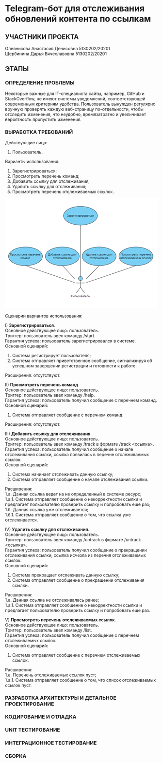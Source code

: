 # Telegram-бот для отслеживания обновлений контента по ссылкам

## УЧАСТНИКИ ПРОЕКТА  
Олейникова Анастасия Денисовна 5130202/20201  
Щербинина Дарья Вячеславовна 5130202/20201

## ЭТАПЫ
### ОПРЕДЕЛЕНИЕ ПРОБЛЕМЫ
Некоторые важные для IT-специалиста сайты, например, GitHub и StackOverflow,
не имеют системы уведомлений, соответствующей современным критериям удобства.
Пользователь вынужден регулярно вручную проверять каждую веб-страницу
по-отдельности, чтобы отследить изменения, что неудобно, времязатратно
и увеличивает вероятность пропустить изменения.

### ВЫРАБОТКА ТРЕБОВАНИЙ
Действующие лица:
1.	Пользователь.  

Варианты использования:
1.	Зарегистрироваться;
2.	Просмотреть перечень команд;
3.	Добавить ссылку для отслеживания;
4.	Удалить ссылку для отслеживания;
5.	Просмотреть перечень отслеживаемых ссылок.

![USE CASE диаграмма](use_case.png)

Сценарии вариантов использования:

I) **Зарегистрироваться**.  
Основное действующее лицо: пользователь.  
Триггер: пользователь ввел команду /start.  
Гарантия успеха: пользователь зарегистрировался в системе.  
Основной сценарий:
1.	Система регистрирует пользователя;
2.	Система отправляет приветственное сообщение,
сигнализируя об успешном завершении регистрации и готовности к работе.  

Расширения: отсутствуют.

II)	**Просмотреть перечень команд**.  
Основное действующее лицо: пользователь.  
Триггер: пользователь ввел команду /help.  
Гарантия успеха: пользователь получил сообщение с перечнем команд.  
Основной сценарий:
1.	Система отправляет сообщение с перечнем команд.

Расширения: отсутствуют.

III) **Добавить ссылку для отслеживания**.  
Основное действующее лицо: пользователь.  
Триггер: пользователь ввел команду /track в формате /track <ссылка>.  
Гарантия успеха: пользователь получил сообщение о начале отслеживания ссылки,
ссылка появилась в перечне отслеживаемых ссылок.  
Основной сценарий:
1.	Система начинает отслеживать данную ссылку;
2.	Система отправляет сообщение о начале отслеживания ссылки.

Расширения:  
1.а. Данная ссылка ведет на не определенный в системе ресурс;  
    1.а.1. Система отправляет сообщение о некорректности ссылки
    и предлагает пользователю проверить ссылку и попробовать еще раз;  
1.б. Данная ссылка уже отслеживается;  
    1.б.1. Система отправляет сообщение о том, что ссылка уже отслеживается.

IV)	**Удалить ссылку для отслеживания**.  
Основное действующее лицо: пользователь.  
Триггер: пользователь ввел команду /untrack в формате /untrack <ссылка>.  
Гарантия успеха: пользователь получил сообщение о прекращении отслеживания ссылки,
ссылка исчезла из перечня отслеживаемых ссылок.  
Основной сценарий:  
1.	Система прекращает отслеживать данную ссылку;
2.	Система отправляет сообщение о прекращении отслеживания ссылки.

Расширения:  
1.а. Данная ссылка не отслеживалась ранее;  
1.а.1. Система отправляет сообщение о некорректности ссылки
и предлагает пользователю проверить ссылку и попробовать еще раз.

V) **Просмотреть перечень отслеживаемых ссылок**.  
Основное действующее лицо: пользователь.  
Триггер: пользователь ввел команду /list.  
Гарантия успеха: пользователь получил сообщение с перечнем отслеживаемых ссылок.  
Основной сценарий:
1.	Система отправляет сообщение с перечнем отслеживаемых ссылок.

Расширения:  
1.а. Перечень отслеживаемых ссылок пуст;  
1.а.1. Система отправляет сообщение о том, что список отслеживаемых ссылок пуст.

### РАЗРАБОТКА АРХИТЕКТУРЫ И ДЕТАЛЬНОЕ ПРОЕКТИРОВАНИЕ

### КОДИРОВАНИЕ И ОТЛАДКА

### UNIT ТЕСТИРОВАНИЕ

### ИНТЕГРАЦИОННОЕ ТЕСТИРОВАНИЕ

### СБОРКА